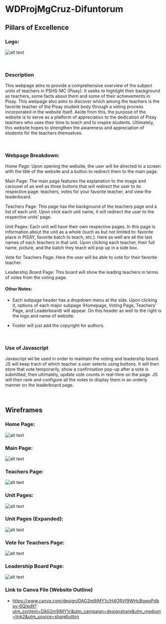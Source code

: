 # WDProjMgCruz-Difuntorum
## Pillars of Excellence
### Logo:
![alt text](<Markdown/Website Logo.png>)

<br>

### Description

This webpage aims to provide a comprehensive overview of the subject units of teachers in PSHS-MC (Pisay). It seeks to highlight their background as teachers, some facts about them and some of their achievements in Pisay. This webpage also aims to discover which among the teachers is the favorite teacher of the Pisay student body through a voting process incorporated in the website itself.  Aside from this, the purpose of the website is to serve as a platform of appreciation to the dedication of Pisay teachers who uses their time to teach and to inspire students. Ultimately, this website hopes to strengthen the awareness and appreciation of students for the teachers themselves.

<br>

### Webpage Breakdown:

Home Page: Upon opening the website, the user will be directed to a screen with the title of the website and a button to redirect them to the main page.

Main Page: The main page features the explanation to the image and carousel of as well as three buttons that will redirect the user to its respective page: teachers, votes for your favorite teacher, and view the leaderboard.

Teachers Page: This page has the background of the teachers page and a list of each unit. Upon click each unit name, it will redirect the user to the respective units’ page.

Unit Pages: Each unit will have their own respective pages. In this page is information about the unit as a whole (such as but not limited to: favorite place in PISAY, favorite batch to teach, etc.). Here as well are all the last names of each teachers in that unit. Upon clicking each teacher, their full name, picture, and the batch they teach will pop up in a side box.

Vote for Teachers Page: Here the user will be able to vote for their favorite teacher.

Leadership Board Page: This board will show the leading teachers in terms of votes from the voting page.

#### Other Notes:
* Each subpage header has a dropdown menu at the side. Upon clicking it, options of each major subpage (Homepage, Voting Page, Teachers' Page, and Leaderboard) will appear. On this header as well to the right is the logo and name of website.

* Footer will just add the copyright for authors.

<br>

### Use of Javascript
 
Javascript wil be used in order to maintain the voting and leadership board. JS will keep trach of which teacher a user selects using buttons. It will then store that vote temporarily, show a confirmation pop-up after a vote is submitted, then ultimately, update vote counts in real-time on the page. JS will then rank and configure all the votes to display them in an orderly manner on the leaderboard page.

<br>

## Wireframes

### Home Page:
![alt text](<Markdown/Home Page.jpg>)

### Main Page:
![alt text](<Markdown/Main Page.jpg>)

### Teachers Page:
![alt text](<Markdown/Click on Teachers.jpg>)

### Unit Pages:
![alt text](<Markdown/Sample of each Subject.jpg>)

### Unit Pages (Expanded):
![alt text](<Markdown/Sample of each Subject (2).jpg>)

### Vote for Teachers Page:
![alt text](Markdown/Voting.jpg)

### Leadership Board Page:
![alt text](<Markdown/Leadership Board.jpg>)

### Link to Canva File (Website Outline)
* https://www.canva.com/design/DAG2m9jMY1c/H4ORVf9WHcBgwpPdbov-6Q/edit?utm_content=DAG2m9jMY1c&utm_campaign=designshare&utm_medium=link2&utm_source=sharebutton
